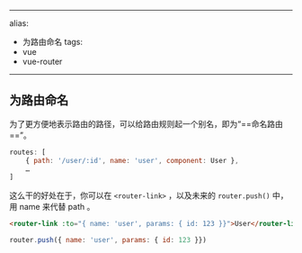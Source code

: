 
---
alias: 
- 为路由命名
tags: 
- vue
- vue-router
---

## 为路由命名

为了更方便地表示路由的路径，可以给路由规则起一个别名，即为“==命名路由==”。

```js
routes: [
    { path: '/user/:id', name: 'user', component: User },
    …
]
```

这么干的好处在于，你可以在 `<router-link>` ，以及未来的 `router.push()` 中，用 name 来代替 path 。 

```html
<router-link :to="{ name: 'user', params: { id: 123 }}">User</router-link>
```

```js
router.push({ name: 'user', params: { id: 123 }})
```
